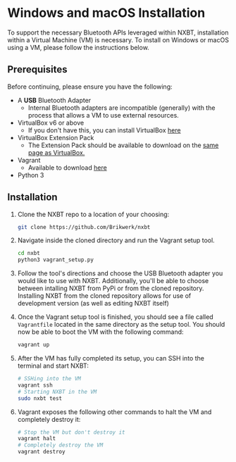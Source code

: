 # Windows and macOS Installation

To support the necessary Bluetooth APIs leveraged within NXBT, installation within a Virtual Machine (VM) is necessary. To install on Windows or macOS using a VM, please follow the instructions below.

## Prerequisites

Before continuing, please ensure you have the following:

- A **USB** Bluetooth Adapter
    - Internal Bluetooth adapters are incompatible (generally) with the process that allows a VM to use external resources.
- VirtualBox v6 or above
    - If you don't have this, you can install VirtualBox [here](https://www.virtualbox.org/wiki/Downloads)
- VirtualBox Extension Pack
    - The Extension Pack should be available to download on the [same page as VirtualBox.](https://www.virtualbox.org/wiki/Downloads)
- Vagrant
    - Available to download [here](https://www.vagrantup.com/downloads)
- Python 3

## Installation

1. Clone the NXBT repo to a location of your choosing:

    ```bash
    git clone https://github.com/Brikwerk/nxbt
    ```

2. Navigate inside the cloned directory and run the Vagrant setup tool.

    ```bash
    cd nxbt
    python3 vagrant_setup.py
    ```

3. Follow the tool's directions and choose the USB Bluetooth adapter you would like to use with NXBT. Additionally, you'll be able to choose between intalling NXBT from PyPi or from the cloned repository. Installing NXBT from the cloned repository allows for use of development version (as well as editing NXBT itself)

4. Once the Vagrant setup tool is finished, you should see a file called `Vagrantfile` located in the same directory as the setup tool. You should now be able to boot the VM with the following command:

    ```bash
    vagrant up
    ```

5. After the VM has fully completed its setup, you can SSH into the terminal and start NXBT:

    ```bash
    # SSHing into the VM
    vagrant ssh
    # Starting NXBT in the VM
    sudo nxbt test
    ```

6. Vagrant exposes the following other commands to halt the VM and completely destroy it:

    ```bash
    # Stop the VM but don't destroy it
    vagrant halt
    # Completely destroy the VM
    vagrant destroy
    ```
